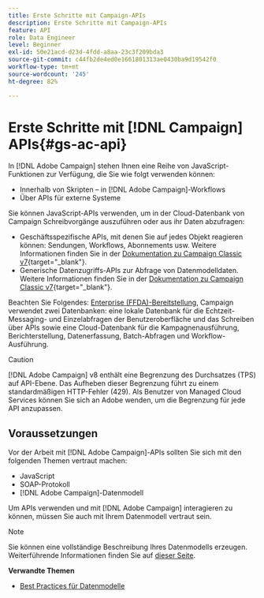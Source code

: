 ```yaml
---
title: Erste Schritte mit Campaign-APIs
description: Erste Schritte mit Campaign-APIs
feature: API
role: Data Engineer
level: Beginner
exl-id: 50e21acd-d23d-4fdd-a8aa-23c3f209bda3
source-git-commit: c44fb2de4ed0e1661801313ae0430ba9d19542f0
workflow-type: tm+mt
source-wordcount: '245'
ht-degree: 82%

---
```


# Erste Schritte mit [!DNL Campaign] APIs{#gs-ac-api}

In [!DNL Adobe Campaign] stehen Ihnen eine Reihe von JavaScript-Funktionen zur Verfügung, die Sie wie folgt verwenden können:

* Innerhalb von Skripten – in [!DNL Adobe Campaign]-Workflows
* Über APIs für externe Systeme

Sie können JavaScript-APIs verwenden, um in der Cloud-Datenbank von Campaign Schreibvorgänge auszuführen oder aus ihr Daten abzufragen:

* Geschäftsspezifische APIs, mit denen Sie auf jedes Objekt reagieren können: Sendungen, Workflows, Abonnements usw. Weitere Informationen finden Sie in der [Dokumentation zu Campaign Classic v7](https://experienceleague.adobe.com/docs/campaign-classic/using/configuring-campaign-classic/api/business-oriented-apis.html?lang=de#configuring-campaign-classic){target=&quot;_blank&quot;}.
* Generische Datenzugriffs-APIs zur Abfrage von Datenmodelldaten. Weitere Informationen finden Sie in der [Dokumentation zu Campaign Classic v7](https://experienceleague.adobe.com/docs/campaign-classic/using/configuring-campaign-classic/api/data-oriented-apis.html?lang=de){target=&quot;_blank&quot;}.

Beachten Sie Folgendes: [Enterprise (FFDA)-Bereitstellung](../architecture/enterprise-deployment.md), Campaign verwendet zwei Datenbanken: eine lokale Datenbank für die Echtzeit-Messaging- und Einzelabfragen der Benutzeroberfläche und das Schreiben über APIs sowie eine Cloud-Datenbank für die Kampagnenausführung, Berichterstellung, Datenerfassung, Batch-Abfragen und Workflow-Ausführung.

>[!CAUTION]
>
>[!DNL Adobe Campaign] v8 enthält eine Begrenzung des Durchsatzes (TPS) auf API-Ebene. Das Aufheben dieser Begrenzung führt zu einem standardmäßigen HTTP-Fehler (429). Als Benutzer von Managed Cloud Services können Sie sich an Adobe wenden, um die Begrenzung für jede API anzupassen.

## Voraussetzungen

Vor der Arbeit mit [!DNL Adobe Campaign]-APIs sollten Sie sich mit den folgenden Themen vertraut machen:

* JavaScript
* SOAP-Protokoll
* [!DNL Adobe Campaign]-Datenmodell

Um APIs verwenden und mit [!DNL Adobe Campaign] interagieren zu können, müssen Sie auch mit Ihrem Datenmodell vertraut sein.

>[!NOTE]
>Sie können eine vollständige Beschreibung Ihres Datenmodells erzeugen. Weiterführende Informationen finden Sie auf [dieser Seite](datamodel.md).


**Verwandte Themen**

* [Best Practices für Datenmodelle](datamodel-best-practices.md)
